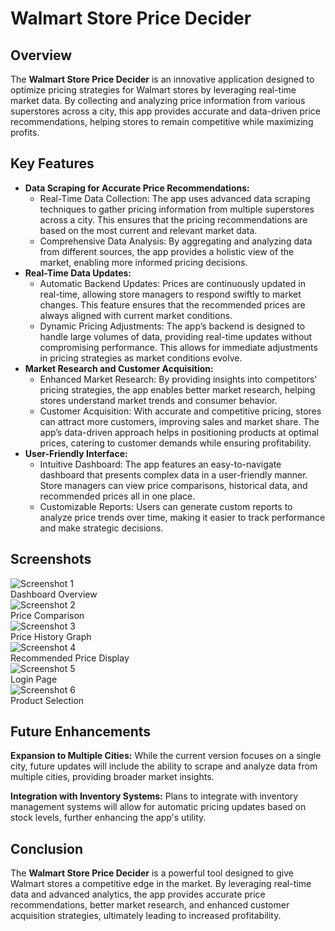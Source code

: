 <!DOCTYPE html>
<html lang="en">
<head>
    <meta charset="UTF-8">
    <meta name="viewport" content="width=device-width, initial-scale=1.0">
   
   
</head>
<body>
    <h1>Walmart Store Price Decider</h1>
    <h2>Overview</h2>
    <p>The <strong>Walmart Store Price Decider</strong> is an innovative application designed to optimize pricing strategies for Walmart stores by leveraging real-time market data. By collecting and analyzing price information from various superstores across a city, this app provides accurate and data-driven price recommendations, helping stores to remain competitive while maximizing profits.</p>
    <h2>Key Features</h2>
    <ul>
        <li>
            <strong>Data Scraping for Accurate Price Recommendations:</strong>
            <ul>
                <li><span>Real-Time Data Collection:</span> The app uses advanced data scraping techniques to gather pricing information from multiple superstores across a city. This ensures that the pricing recommendations are based on the most current and relevant market data.</li>
                <li><span>Comprehensive Data Analysis:</span> By aggregating and analyzing data from different sources, the app provides a holistic view of the market, enabling more informed pricing decisions.</li>
            </ul>
        </li>
        <li>
            <strong>Real-Time Data Updates:</strong>
            <ul>
                <li><span>Automatic Backend Updates:</span> Prices are continuously updated in real-time, allowing store managers to respond swiftly to market changes. This feature ensures that the recommended prices are always aligned with current market conditions.</li>
                <li><span>Dynamic Pricing Adjustments:</span> The app’s backend is designed to handle large volumes of data, providing real-time updates without compromising performance. This allows for immediate adjustments in pricing strategies as market conditions evolve.</li>
            </ul>
        </li>
        <li>
            <strong>Market Research and Customer Acquisition:</strong>
            <ul>
                <li><span>Enhanced Market Research:</span> By providing insights into competitors' pricing strategies, the app enables better market research, helping stores understand market trends and consumer behavior.</li>
                <li><span>Customer Acquisition:</span> With accurate and competitive pricing, stores can attract more customers, improving sales and market share. The app’s data-driven approach helps in positioning products at optimal prices, catering to customer demands while ensuring profitability.</li>
            </ul>
        </li>
        <li>
            <strong>User-Friendly Interface:</strong>
            <ul>
                <li><span>Intuitive Dashboard:</span> The app features an easy-to-navigate dashboard that presents complex data in a user-friendly manner. Store managers can view price comparisons, historical data, and recommended prices all in one place.</li>
                <li><span>Customizable Reports:</span> Users can generate custom reports to analyze price trends over time, making it easier to track performance and make strategic decisions.</li>
            </ul>
        </li>
    </ul>
    <h2>Screenshots</h2>
    <div class="screenshot-grid">
        <div class="screenshot">
            <img src="screenshot1.png" alt="Screenshot 1">
            <div class="screenshot-title">Dashboard Overview</div>
        </div>
        <div class="screenshot">
            <img src="screenshot2.png" alt="Screenshot 2">
            <div class="screenshot-title">Price Comparison</div>
        </div>
        <div class="screenshot">
            <img src="screenshot3.png" alt="Screenshot 3">
            <div class="screenshot-title">Price History Graph</div>
        </div>
        <div class="screenshot">
            <img src="screenshot4.png" alt="Screenshot 4">
            <div class="screenshot-title">Recommended Price Display</div>
        </div>
        <div class="screenshot">
            <img src="screenshot5.png" alt="Screenshot 5">
            <div class="screenshot-title">Login Page</div>
        </div>
        <div class="screenshot">
            <img src="screenshot6.png" alt="Screenshot 6">
            <div class="screenshot-title">Product Selection</div>
        </div>
    </div>
    <h2>Future Enhancements</h2>
    <p><strong>Expansion to Multiple Cities:</strong> While the current version focuses on a single city, future updates will include the ability to scrape and analyze data from multiple cities, providing broader market insights.</p>
    <p><strong>Integration with Inventory Systems:</strong> Plans to integrate with inventory management systems will allow for automatic pricing updates based on stock levels, further enhancing the app's utility.</p>
    <h2>Conclusion</h2>
    <p>The <strong>Walmart Store Price Decider</strong> is a powerful tool designed to give Walmart stores a competitive edge in the market. By leveraging real-time data and advanced analytics, the app provides accurate price recommendations, better market research, and enhanced customer acquisition strategies, ultimately leading to increased profitability.</p>
</body>
</html>
